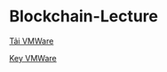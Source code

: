# Blockchain-Lecture

[Tải VMWare](https://files.fm/f/r4tz7v2agg)

[Key VMWare](https://github.com/hegdepavankumar/VMware-Workstation-Pro-17-Licence-Keys)
